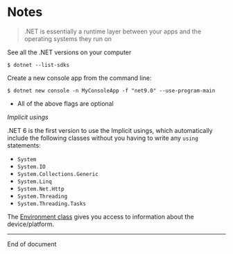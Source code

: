 # Notes

> .NET is essentially a runtime layer between your apps and the operating systems they run on

See all the .NET versions on your computer

```shell
$ dotnet --list-sdks
```

Create a new console app from the command line:

```shell
$ dotnet new console -n MyConsoleApp -f "net9.0" --use-program-main
```

* All of the above flags are optional

_Implicit usings_

.NET 6 is the first version to use the Implicit usings, which automatically include the following classes without you having to write any `using` statements:

* `System`
* `System.IO`
* `System.Collections.Generic`
* `System.Linq`
* `System.Net.Http`
* `System.Threading`
* `System.Threading.Tasks`

The [Environment class](https://learn.microsoft.com/en-us/dotnet/api/system.environment?view=net-9.0#properties) gives you access to information about the device/platform. 

---
End of document
